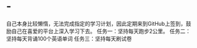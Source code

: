 # -
自己本身比较懒惰，无法完成指定的学习计划，因此定期来到GitHub上签到，鼓励自己在喜爱的平台上深入学习下去。
任务一：坚持每天跑步2公里。
任务二：坚持每天背诵100个英语单词
任务三：坚持每天刷试卷
